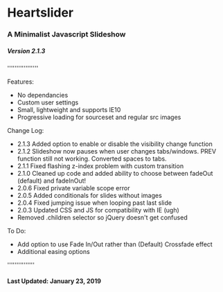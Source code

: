 # Heartslider

### A Minimalist Javascript Slideshow

##### Version 2.1.3

'''''''''''''''''

Features:

-   No dependancies
-   Custom user settings
-   Small, lightweight and supports IE10
-   Progressive loading for sourceset and regular src images

Change Log:

-   2.1.3 Added option to enable or disable the visibility change function
-   2.1.2 Slideshow now pauses when user changes tabs/windows. PREV function still not working. Converted spaces to tabs.
-   2.1.1 Fixed flashing z-index problem with custom transition
-   2.1.0 Cleaned up code and added ability to choose between fadeOut (default) and fadeInOut!
-   2.0.6 Fixed private variable scope error
-   2.0.5 Added conditionals for slides without images
-   2.0.4 Fixed jumping issue when looping past last slide
-   2.0.3 Updated CSS and JS for compatibility with IE (ugh)
-   Removed .children selector so jQuery doesn't get confused

To Do:

-   Add option to use Fade In/Out rather than (Default) Crossfade effect
-   Additional easing options

'''''''''''''''

#### Last Updated: January 23, 2019

